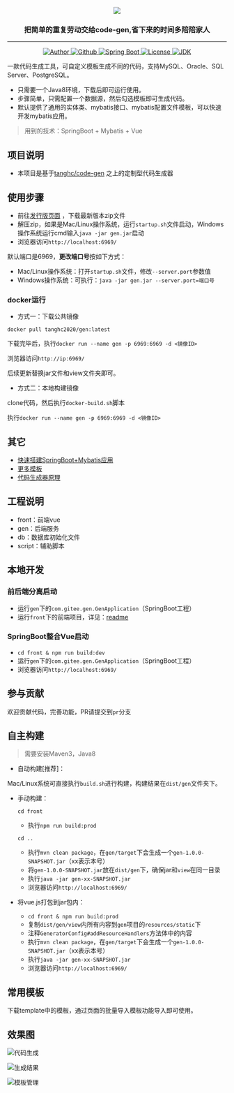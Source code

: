 <p align="center">
    <!-- http://www.akuziti.com/yw/ 使用This Night 60像素-->
	<img src="https://gitee.com/naraka47/pic-go-store/raw/master/img/20210707104509.png" />
</p>
<h3 align="center">把简单的重复劳动交给code-gen,省下来的时间多陪陪家人</h3>
<hr/>
<p align="center">
    <a target="_blank" href="https://github.com/Coding-Coder">
        <img alt="Author" src="https://img.shields.io/badge/Author-Coding--Code-orange"/>
    </a>
    <a target="_blank" href="https://github.com/Coding-Coder/code-gen">
        <img alt="Github" src="https://img.shields.io/badge/Github-%E9%A1%B9%E7%9B%AE%E5%9C%B0%E5%9D%80-red" />
    </a>
    <a target="_blank" href="https://spring.io/projects/spring-boot">
        <img alt="Spring Boot" src="https://img.shields.io/badge/Spring%20Boot-2.3.2.RELEASE-blueviolet" />
    </a>
    <a target="_blank" href="https://apache.org/">
        <img alt="License" src="https://img.shields.io/badge/License-apache-brightgreen" />
    </a>
    <a target="_blank" href="https://www.apache.org/licenses/LICENSE-2.0.html">
        <img alt="JDK" src="https://img.shields.io/badge/JDK-1.8%2B-blue" />
    </a>
</p>

一款代码生成工具，可自定义模板生成不同的代码，支持MySQL、Oracle、SQL Server、PostgreSQL。

- 只需要一个Java8环境，下载后即可运行使用。
- 步骤简单，只需配置一个数据源，然后勾选模板即可生成代码。
- 默认提供了通用的实体类、mybatis接口、mybatis配置文件模板，可以快速开发mybatis应用。

> 用到的技术：SpringBoot + Mybatis + Vue

## 项目说明
- 本项目是基于[tanghc/code-gen](https://gitee.com/durcframework/code-gen) 之上的定制型代码生成器

## 使用步骤
- 前往[发行版页面](https://github.com/Coding-Coder/code-gen/releases) ，下载最新版本zip文件
- 解压zip，如果是Mac/Linux操作系统，运行`startup.sh`文件启动，Windows操作系统运行cmd输入`java -jar gen.jar`启动
- 浏览器访问`http://localhost:6969/`

默认端口是6969，**更改端口号**按如下方式：
- Mac/Linux操作系统：打开`startup.sh`文件，修改`--server.port`参数值
- Windows操作系统：可执行：`java -jar gen.jar --server.port=端口号`

### docker运行
- 方式一：下载公共镜像

`docker pull tanghc2020/gen:latest`

下载完毕后，执行`docker run --name gen -p 6969:6969 -d <镜像ID>`

浏览器访问`http://ip:6969/`

后续更新替换jar文件和view文件夹即可。

- 方式二：本地构建镜像

clone代码，然后执行`docker-build.sh`脚本

执行`docker run --name gen -p 6969:6969 -d <镜像ID>`

## 其它
- [快速搭建SpringBoot+Mybatis应用](https://gitee.com/durcframework/code-gen/wikis/pages?sort_id=2478942&doc_id=27724)
- [更多模板](https://gitee.com/durcframework/code-gen/wikis/pages?sort_id=2979234&doc_id=27724)
- [代码生成器原理](https://gitee.com/durcframework/code-gen/wikis/pages?sort_id=3287812&doc_id=27724)

## 工程说明
- front：前端vue
- gen：后端服务
- db：数据库初始化文件
- script：辅助脚本

## 本地开发

### 前后端分离启动
- 运行`gen`下的`com.gitee.gen.GenApplication`（SpringBoot工程）
- 运行`front`下的前端项目，详见：[readme](./front/README.md)

### SpringBoot整合Vue启动
- `cd front & npm run build:dev`
- 运行`gen`下的`com.gitee.gen.GenApplication`（SpringBoot工程）
- 浏览器访问`http://localhost:6969/`

## 参与贡献

欢迎贡献代码，完善功能，PR请提交到`pr`分支

## 自主构建

> 需要安装Maven3，Java8

- 自动构建[推荐]：

Mac/Linux系统可直接执行`build.sh`进行构建，构建结果在`dist/gen`文件夹下。

- 手动构建：
    
    `cd front`
    
    - 执行`npm run build:prod`
    
    `cd ..`
    
    - 执行`mvn clean package`，在`gen/target`下会生成一个`gen-1.0.0-SNAPSHOT.jar`（xx表示本号）
    - 将`gen-1.0.0-SNAPSHOT.jar`放在`dist/gen`下，确保jar和`view`在同一目录
    - 执行`java -jar gen-xx-SNAPSHOT.jar`
    - 浏览器访问`http://localhost:6969/`

- 将vue.js打包到jar包内：
    - `cd front & npm run build:prod`
    - 复制`dist/gen/view`内所有内容到`gen`项目的`resources/static`下
    - 注释`GeneratorConfig#addResourceHandlers`方法体中的内容
    - 执行`mvn clean package`，在`gen/target`下会生成一个`gen-1.0.0-SNAPSHOT.jar`（xx表示本号）
    - 执行`java -jar gen-xx-SNAPSHOT.jar`
    - 浏览器访问`http://localhost:6969/`

## 常用模板
下载template中的模板，通过页面的批量导入模板功能导入即可使用。

## 效果图

![代码生成](https://gitee.com/naraka47/pic-go-store/raw/master/img/20210707200014.png)

![生成结果](https://gitee.com/naraka47/pic-go-store/raw/master/img/20210707195809.png)

![模板管理](https://gitee.com/naraka47/pic-go-store/raw/master/img/20210707195843.png)
